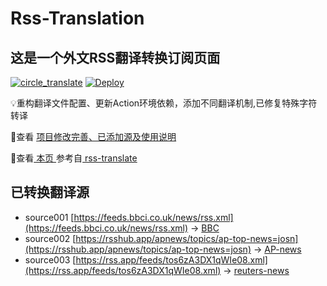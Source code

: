 #  Rss-Translation

## 这是一个外文RSS翻译转换订阅页面 

[![circle_translate](https://github.com/rcy1314/Rss-Translation/actions/workflows/circle_translate.yml/badge.svg)](https://github.com/rcy1314/Rss-Translation/actions/workflows/circle_translate.yml) [![Deploy](https://github.com/rcy1314/Rss-Translation/actions/workflows/jekyll-gh-pages.yml/badge.svg)](https://github.com/rcy1314/Rss-Translation/actions/workflows/jekyll-gh-pages.yml)

 💡重构翻译文件配置、更新Action环境依赖，添加不同翻译机制,已修复特殊字符转译

 📢查看 [项目修改完善、已添加源及使用说明](https://github.com/rcy1314/Rss-Translation/tree/main/illustrate)

 📢查看[ 本页 ](https://rcy1314.github.io/Rss-Translation) 参考自[ rss-translate ](https://github.com/talengu/rss-translate)

## 已转换翻译源
 - source001 [https://feeds.bbci.co.uk/news/rss.xml](https://feeds.bbci.co.uk/news/rss.xml) -> [BBC](rss/BBC.xml)
 - source002 [https://rsshub.app/apnews/topics/ap-top-news=josn](https://rsshub.app/apnews/topics/ap-top-news=josn) -> [AP-news](rss/AP-news.xml)
 - source003 [https://rss.app/feeds/tos6zA3DX1qWIe08.xml](https://rss.app/feeds/tos6zA3DX1qWIe08.xml) -> [reuters-news](rss/reuters-news.xml)
